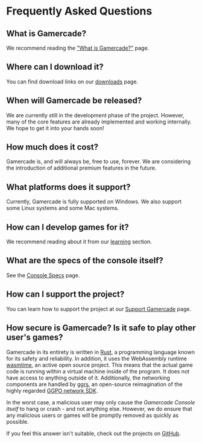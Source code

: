 # Frequently Asked Questions

## What is Gamercade?

We recommend reading the ["What is Gamercade?"](what-is-gamercade) page.

## Where can I download it?

You can find download links on our [downloads](downloads) page.

## When will Gamercade be released?

We are currently still in the development phase of the project. However, many of the core features are already implemented and working internally. We hope to get it into your hands soon!

## How much does it cost?

Gamercade is, and will always be, free to use, forever. We are considering the introduction of additional premium features in the future.

## What platforms does it support?

Currently, Gamercade is fully supported on Windows. We also support some Linux systems and some Mac systems.

## How can I develop games for it?

We recommend reading about it from our [learning](/docs/intro) section.

## What are the specs of the console itself?

See the [Console Specs](/docs/console-specs) page.

## How can I support the project?

You can learn how to support the project at our [Support Gamercade](support-gamercade) page.

## How secure is Gamercade? Is it safe to play other user's games?

Gamercade in its entirety is written in [Rust](https://www.rust-lang.org/), a programming language known for its safety and reliability. In addition, it uses the WebAssembly runtime [wasmtime](https://github.com/bytecodealliance/wasmtime), an active open source project. This means that the actual game code is running within a virtual machine inside of the program. It does not have access to anything outside of it. Additionally, the networking components are handled by [ggrs](https://github.com/gschup/ggrs), an open-source reimagination of the highly regarded [GGPO network SDK](https://www.ggpo.net/).

In the worst case, a malicious user may only cause the *Gamercade Console itself* to hang or crash - and not anything else. However, we do ensure that any malicious users or games will be promptly removed as quickly as possible.

If you feel this answer isn't suitable, check out the projects on [GitHub](https://github.com/gamercade-io).